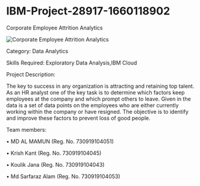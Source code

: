 # IBM-Project-28917-1660118902
Corporate Employee Attrition Analytics

![Corporate Employee Attrition Analytics](https://github.com/IBM-EPBL/IBM-Project-28917-1660118902)

Category: Data Analytics

Skills Required: Exploratory Data Analysis,IBM Cloud


Project Description:

The key to success in any organization is attracting and retaining top talent. As an HR analyst one of the key task is to determine which factors keep employees at the company and which prompt others to leave. Given in the data is a set of data points on the employees who are either currently working within the company or have resigned. The objective is to identify and improve these factors to prevent loss of good people.






 Team members:
 
•	MD AL MAMUN (Reg. No. 730919104051)

•	Krish Kant (Reg. No. 730919104045)

•	Koulik Jana (Reg. No. 730919104043)

•	Md Sarfaraz Alam (Reg. No. 730919104053)
